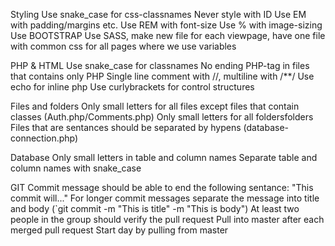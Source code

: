 Styling
Use snake_case for css-classnames
Never style with ID
Use EM with padding/margins etc.
Use REM with font-size
Use % with image-sizing
Use BOOTSTRAP
Use SASS, make new file for each viewpage, have one file with common css for all pages where we use variables

PHP & HTML
Use snake_case for classnames
No ending PHP-tag in files that contains only PHP
Single line comment with //, multiline with /**/
Use echo for inline php
Use curlybrackets for control structures

Files and folders
Only small letters for all files except files that contain classes (Auth.php/Comments.php)
Only small letters for all foldersfolders
Files that are sentances should be separated by hypens (database-connection.php)

Database
Only small letters in table and column names
Separate table and column names with snake_case

GIT
Commit message should be able to end the following sentance: "This commit will..."
For longer commit messages separate the message into title and body (`git commit -m "This is title" -m "This is body")
At least two people in the group should verify the pull request
Pull into master after each merged pull request
Start day by pulling from master